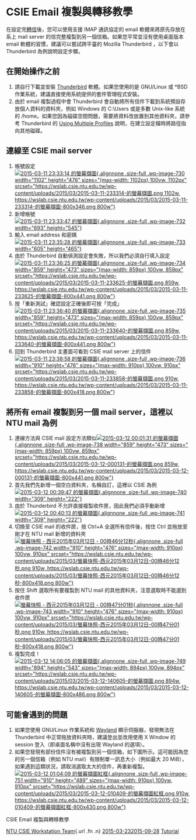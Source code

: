 # CSIE Email 複製與轉移教學

在設定完[轉信](https://wslab.csie.ntu.edu.tw/2015/01/csie-email-forwarding/ "CSIE Email Forwarding")後，您可以使用支援
IMAP 通訊協定的 email 軟體來將原先存放在系上 mail server
的信完整複製到另一個信箱。如果您平常並沒有使用桌面版本 email
軟體的習慣，建議可以嘗試跨平臺的 Mozilla Thunderbird ，以下會以
Thunderbird 為例說明設定步驟。

## 在開始操作之前

1.  請自行下載並安裝 [Thunderbird](https://www.mozilla.org/thunderbird/ "Mozilla Thunderbird")
    軟體。如果您使用的是 GNU/Linux 或 \*BSD
    作業系統，建議直接使用系統提供的套件管理程式安裝。
2.  由於 email 複製過程中會 Thunderbird
    會自動將所有信件下載到系統預設存放個人資料的資料夾，例如 Windows 的
    C:\\Users 或是多數 Unix-like 系統的
    /home。如果您因為磁碟空間問題，需要將資料改放置到其他資料夾，請參考
    Thunderbird 的 [Using Multiple
    Profiles](https://support.mozilla.org/en-US/kb/using-multiple-profiles "Using Multiple Profiles")
    說明，在建立設定檔時將路徑指向其他磁碟。

## 連線至 CSIE mail server

1.  帳號設定  
    [![2015-03-11 23:33:14
    的螢幕擷圖](https://wslab.csie.ntu.edu.tw/wp-content/uploads/2015/03/2015-03-11-233314-%E7%9A%84%E8%9E%A2%E5%B9%95%E6%93%B7%E5%9C%96.png){.alignnone
    .size-full .wp-image-730 width="1102" height="476"
    sizes="(max-width: 1102px) 100vw, 1102px"
    srcset="https://wslab.csie.ntu.edu.tw/wp-content/uploads/2015/03/2015-03-11-233314-的螢幕擷圖.png 1102w, https://wslab.csie.ntu.edu.tw/wp-content/uploads/2015/03/2015-03-11-233314-的螢幕擷圖-800x346.png 800w"}](https://wslab.csie.ntu.edu.tw/wp-content/uploads/2015/03/2015-03-11-233314-%E7%9A%84%E8%9E%A2%E5%B9%95%E6%93%B7%E5%9C%96.png)
2.  新增帳號  
    [![2015-03-11 23:33:47
    的螢幕擷圖](https://wslab.csie.ntu.edu.tw/wp-content/uploads/2015/03/2015-03-11-233347-%E7%9A%84%E8%9E%A2%E5%B9%95%E6%93%B7%E5%9C%96.png){.alignnone
    .size-full .wp-image-732 width="693"
    height="545"}](https://wslab.csie.ntu.edu.tw/wp-content/uploads/2015/03/2015-03-11-233347-%E7%9A%84%E8%9E%A2%E5%B9%95%E6%93%B7%E5%9C%96.png)
3.  輸入 email address 和密碼  
    [![2015-03-11 23:35:28
    的螢幕擷圖](https://wslab.csie.ntu.edu.tw/wp-content/uploads/2015/03/2015-03-11-233528-%E7%9A%84%E8%9E%A2%E5%B9%95%E6%93%B7%E5%9C%96.png){.alignnone
    .size-full .wp-image-733 width="605"
    height="465"}](https://wslab.csie.ntu.edu.tw/wp-content/uploads/2015/03/2015-03-11-233528-%E7%9A%84%E8%9E%A2%E5%B9%95%E6%93%B7%E5%9C%96.png)
4.  由於 Thunderbird 自動偵測設定會失敗，所以我們必須自行填入設定  
    [![2015-03-11 23:36:25
    的螢幕擷圖](https://wslab.csie.ntu.edu.tw/wp-content/uploads/2015/03/2015-03-11-233625-%E7%9A%84%E8%9E%A2%E5%B9%95%E6%93%B7%E5%9C%96.png){.alignnone
    .size-full .wp-image-734 width="859" height="473"
    sizes="(max-width: 859px) 100vw, 859px"
    srcset="https://wslab.csie.ntu.edu.tw/wp-content/uploads/2015/03/2015-03-11-233625-的螢幕擷圖.png 859w, https://wslab.csie.ntu.edu.tw/wp-content/uploads/2015/03/2015-03-11-233625-的螢幕擷圖-800x441.png 800w"}](https://wslab.csie.ntu.edu.tw/wp-content/uploads/2015/03/2015-03-11-233625-%E7%9A%84%E8%9E%A2%E5%B9%95%E6%93%B7%E5%9C%96.png)
5.  按「重新測試」確認設定正確後即可按「完成」  
    [![2015-03-11 23:36:40
    的螢幕擷圖](https://wslab.csie.ntu.edu.tw/wp-content/uploads/2015/03/2015-03-11-233640-%E7%9A%84%E8%9E%A2%E5%B9%95%E6%93%B7%E5%9C%96.png){.alignnone
    .size-full .wp-image-735 width="859" height="473"
    sizes="(max-width: 859px) 100vw, 859px"
    srcset="https://wslab.csie.ntu.edu.tw/wp-content/uploads/2015/03/2015-03-11-233640-的螢幕擷圖.png 859w, https://wslab.csie.ntu.edu.tw/wp-content/uploads/2015/03/2015-03-11-233640-的螢幕擷圖-800x441.png 800w"}](https://wslab.csie.ntu.edu.tw/wp-content/uploads/2015/03/2015-03-11-233640-%E7%9A%84%E8%9E%A2%E5%B9%95%E6%93%B7%E5%9C%96.png)
6.  回到 Thunderbird 主畫面可看到 CSIE mail server 上的信件  
    [![2015-03-11 23:38:58
    的螢幕擷圖](https://wslab.csie.ntu.edu.tw/wp-content/uploads/2015/03/2015-03-11-233858-%E7%9A%84%E8%9E%A2%E5%B9%95%E6%93%B7%E5%9C%96.png){.alignnone
    .size-full .wp-image-736 width="910" height="476"
    sizes="(max-width: 910px) 100vw, 910px"
    srcset="https://wslab.csie.ntu.edu.tw/wp-content/uploads/2015/03/2015-03-11-233858-的螢幕擷圖.png 910w, https://wslab.csie.ntu.edu.tw/wp-content/uploads/2015/03/2015-03-11-233858-的螢幕擷圖-800x418.png 800w"}](https://wslab.csie.ntu.edu.tw/wp-content/uploads/2015/03/2015-03-11-233858-%E7%9A%84%E8%9E%A2%E5%B9%95%E6%93%B7%E5%9C%96.png)

## 將所有 email 複製到另一個 mail server，這裡以 NTU mail 為例

1.  連線方法與 CSIE mail 設定方法類似[![2015-03-12 00:01:31
    的螢幕擷圖](https://wslab.csie.ntu.edu.tw/wp-content/uploads/2015/03/2015-03-12-000131-%E7%9A%84%E8%9E%A2%E5%B9%95%E6%93%B7%E5%9C%96.png){.alignnone
    .size-full .wp-image-738 width="859" height="473"
    sizes="(max-width: 859px) 100vw, 859px"
    srcset="https://wslab.csie.ntu.edu.tw/wp-content/uploads/2015/03/2015-03-12-000131-的螢幕擷圖.png 859w, https://wslab.csie.ntu.edu.tw/wp-content/uploads/2015/03/2015-03-12-000131-的螢幕擷圖-800x441.png 800w"}](https://wslab.csie.ntu.edu.tw/wp-content/uploads/2015/03/2015-03-12-000131-%E7%9A%84%E8%9E%A2%E5%B9%95%E6%93%B7%E5%9C%96.png)
2.  首先我們先新增一個空白資料夾，名稱自訂，這裡以 CSIE 為例  
    [![2015-03-12 00:39:47
    的螢幕擷圖](https://wslab.csie.ntu.edu.tw/wp-content/uploads/2015/03/2015-03-12-003947-%E7%9A%84%E8%9E%A2%E5%B9%95%E6%93%B7%E5%9C%96.png){.alignnone
    .size-full .wp-image-740 width="309"
    height="222"}](https://wslab.csie.ntu.edu.tw/wp-content/uploads/2015/03/2015-03-12-003947-%E7%9A%84%E8%9E%A2%E5%B9%95%E6%93%B7%E5%9C%96.png)
3.  由於 Thunderbird 不允許直接複製收件匣，因此我們必須手動新增  
    [![2015-03-12 00:40:13
    的螢幕擷圖](https://wslab.csie.ntu.edu.tw/wp-content/uploads/2015/03/2015-03-12-004013-%E7%9A%84%E8%9E%A2%E5%B9%95%E6%93%B7%E5%9C%96.png){.alignnone
    .size-full .wp-image-741 width="309"
    height="222"}](https://wslab.csie.ntu.edu.tw/wp-content/uploads/2015/03/2015-03-12-004013-%E7%9A%84%E8%9E%A2%E5%B9%95%E6%93%B7%E5%9C%96.png)
4.  切換至 CSIE mail 的收件匣，按 Ctrl+A 全選所有信件後，按住 Ctrl
    並拖放至剛才在 NTU mail 新增的資料夾  
    [![螢幕快照 - 西元2015年03月12日 -
    00時46分12秒](https://wslab.csie.ntu.edu.tw/wp-content/uploads/2015/03/%E8%9E%A2%E5%B9%95%E5%BF%AB%E7%85%A7-%E8%A5%BF%E5%85%832015%E5%B9%B403%E6%9C%8812%E6%97%A5-00%E6%99%8246%E5%88%8612%E7%A7%92.png){.alignnone
    .size-full .wp-image-742 width="910" height="476"
    sizes="(max-width: 910px) 100vw, 910px"
    srcset="https://wslab.csie.ntu.edu.tw/wp-content/uploads/2015/03/螢幕快照-西元2015年03月12日-00時46分12秒.png 910w, https://wslab.csie.ntu.edu.tw/wp-content/uploads/2015/03/螢幕快照-西元2015年03月12日-00時46分12秒-800x418.png 800w"}](https://wslab.csie.ntu.edu.tw/wp-content/uploads/2015/03/%E8%9E%A2%E5%B9%95%E5%BF%AB%E7%85%A7-%E8%A5%BF%E5%85%832015%E5%B9%B403%E6%9C%8812%E6%97%A5-00%E6%99%8246%E5%88%8612%E7%A7%92.png)
5.  按住 Shift 選取所有要複製到 NTU mail
    的其他資料夾，注意選取時不能選到收件匣  
    [![螢幕快照 - 西元2015年03月12日 -
    00時47分01秒](https://wslab.csie.ntu.edu.tw/wp-content/uploads/2015/03/%E8%9E%A2%E5%B9%95%E5%BF%AB%E7%85%A7-%E8%A5%BF%E5%85%832015%E5%B9%B403%E6%9C%8812%E6%97%A5-00%E6%99%8247%E5%88%8601%E7%A7%92.png){.alignnone
    .size-full .wp-image-743 width="910" height="476"
    sizes="(max-width: 910px) 100vw, 910px"
    srcset="https://wslab.csie.ntu.edu.tw/wp-content/uploads/2015/03/螢幕快照-西元2015年03月12日-00時47分01秒.png 910w, https://wslab.csie.ntu.edu.tw/wp-content/uploads/2015/03/螢幕快照-西元2015年03月12日-00時47分01秒-800x418.png 800w"}](https://wslab.csie.ntu.edu.tw/wp-content/uploads/2015/03/%E8%9E%A2%E5%B9%95%E5%BF%AB%E7%85%A7-%E8%A5%BF%E5%85%832015%E5%B9%B403%E6%9C%8812%E6%97%A5-00%E6%99%8247%E5%88%8601%E7%A7%92.png)
6.  複製完成！  
    [![2015-03-12 14:06:05
    的螢幕擷圖](https://wslab.csie.ntu.edu.tw/wp-content/uploads/2015/03/2015-03-12-140605-%E7%9A%84%E8%9E%A2%E5%B9%95%E6%93%B7%E5%9C%96.png){.alignnone
    .size-full .wp-image-749 width="894" height="543"
    sizes="(max-width: 894px) 100vw, 894px"
    srcset="https://wslab.csie.ntu.edu.tw/wp-content/uploads/2015/03/2015-03-12-140605-的螢幕擷圖.png 894w, https://wslab.csie.ntu.edu.tw/wp-content/uploads/2015/03/2015-03-12-140605-的螢幕擷圖-800x486.png 800w"}](https://wslab.csie.ntu.edu.tw/wp-content/uploads/2015/03/2015-03-12-140605-%E7%9A%84%E8%9E%A2%E5%B9%95%E6%93%B7%E5%9C%96.png)

## 可能會遇到的問題

1.  如果您使用 GNU/Linux 作業系統和
    [Wayland](http://wayland.freedesktop.org/ "Wayland")
    顯示伺服器，發現無法在 Thunderbird
    中正常拖放資料夾時，建議登出並改用使用 X Window 的 session
    登入（即桌面名稱中沒有出現 Wayland 的選項）。
2.  如果您發現有部份信件沒有被複製到另一個信箱，如下圖所示。這可能因為您的另一個信箱（例如
    NTU mail）有限制單一訊息大小（例如最大 20
    MiB），如果遇到這類狀況，請取消選取太大的信件，再重新複製。  
    [![2015-03-12 01:04:09
    的螢幕擷圖紅框](https://wslab.csie.ntu.edu.tw/wp-content/uploads/2015/03/2015-03-12-010409-%E7%9A%84%E8%9E%A2%E5%B9%95%E6%93%B7%E5%9C%96%E7%B4%85%E6%A1%86.png){.alignnone
    .size-full .wp-image-751 width="910" height="489"
    sizes="(max-width: 910px) 100vw, 910px"
    srcset="https://wslab.csie.ntu.edu.tw/wp-content/uploads/2015/03/2015-03-12-010409-的螢幕擷圖紅框.png 910w, https://wslab.csie.ntu.edu.tw/wp-content/uploads/2015/03/2015-03-12-010409-的螢幕擷圖紅框-800x430.png 800w"}](https://wslab.csie.ntu.edu.tw/wp-content/uploads/2015/03/2015-03-12-010409-%E7%9A%84%E8%9E%A2%E5%B9%95%E6%93%B7%E5%9C%96%E7%B4%85%E6%A1%86.png)

<span class="entry-title">CSIE Email 複製與轉移教學</span>

<span class="by-author author vcard">[NTU CSIE Workstation
Team](https://wslab.csie.ntu.edu.tw/author/ta217/){.url .fn .n}</span>
<span
class="date">[2015-03-232015-09-28](https://wslab.csie.ntu.edu.tw/2015/03/csie-email-transfer/ "10:35 AM")</span>
<span
class="category">[Tutorial](https://wslab.csie.ntu.edu.tw/category/tutorial/)</span>
